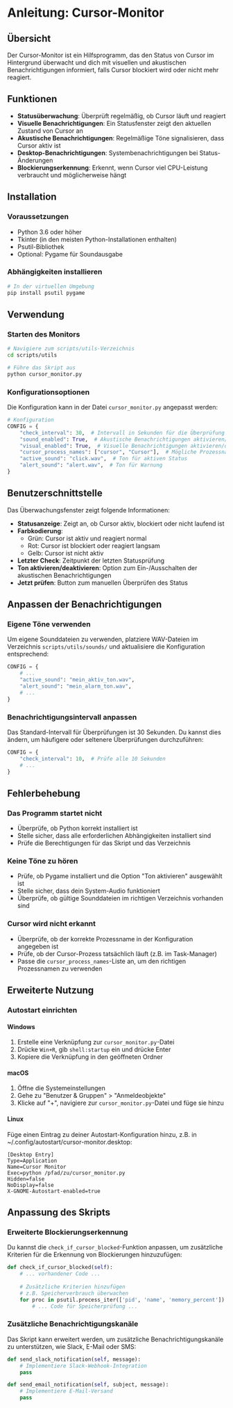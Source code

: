 # Anleitung: Cursor-Monitor

## Übersicht

Der Cursor-Monitor ist ein Hilfsprogramm, das den Status von Cursor im Hintergrund überwacht und dich mit visuellen und akustischen Benachrichtigungen informiert, falls Cursor blockiert wird oder nicht mehr reagiert.

## Funktionen

- **Statusüberwachung**: Überprüft regelmäßig, ob Cursor läuft und reagiert
- **Visuelle Benachrichtigungen**: Ein Statusfenster zeigt den aktuellen Zustand von Cursor an
- **Akustische Benachrichtigungen**: Regelmäßige Töne signalisieren, dass Cursor aktiv ist
- **Desktop-Benachrichtigungen**: Systembenachrichtigungen bei Status-Änderungen
- **Blockierungserkennung**: Erkennt, wenn Cursor viel CPU-Leistung verbraucht und möglicherweise hängt

## Installation

### Voraussetzungen

- Python 3.6 oder höher
- Tkinter (in den meisten Python-Installationen enthalten)
- Psutil-Bibliothek
- Optional: Pygame für Soundausgabe

### Abhängigkeiten installieren

```bash
# In der virtuellen Umgebung
pip install psutil pygame
```

## Verwendung

### Starten des Monitors

```bash
# Navigiere zum scripts/utils-Verzeichnis
cd scripts/utils

# Führe das Skript aus
python cursor_monitor.py
```

### Konfigurationsoptionen

Die Konfiguration kann in der Datei `cursor_monitor.py` angepasst werden:

```python
# Konfiguration
CONFIG = {
    "check_interval": 30,  # Intervall in Sekunden für die Überprüfung
    "sound_enabled": True,  # Akustische Benachrichtigungen aktivieren/deaktivieren
    "visual_enabled": True,  # Visuelle Benachrichtigungen aktivieren/deaktivieren
    "cursor_process_names": ["cursor", "Cursor"],  # Mögliche Prozessnamen für Cursor
    "active_sound": "click.wav",  # Ton für aktiven Status
    "alert_sound": "alert.wav",  # Ton für Warnung
}
```

## Benutzerschnittstelle

Das Überwachungsfenster zeigt folgende Informationen:

- **Statusanzeige**: Zeigt an, ob Cursor aktiv, blockiert oder nicht laufend ist
- **Farbkodierung**: 
  - Grün: Cursor ist aktiv und reagiert normal
  - Rot: Cursor ist blockiert oder reagiert langsam
  - Gelb: Cursor ist nicht aktiv
- **Letzter Check**: Zeitpunkt der letzten Statusprüfung
- **Ton aktivieren/deaktivieren**: Option zum Ein-/Ausschalten der akustischen Benachrichtigungen
- **Jetzt prüfen**: Button zum manuellen Überprüfen des Status

## Anpassen der Benachrichtigungen

### Eigene Töne verwenden

Um eigene Sounddateien zu verwenden, platziere WAV-Dateien im Verzeichnis `scripts/utils/sounds/` und aktualisiere die Konfiguration entsprechend:

```python
CONFIG = {
    # ...
    "active_sound": "mein_aktiv_ton.wav",
    "alert_sound": "mein_alarm_ton.wav",
    # ...
}
```

### Benachrichtigungsintervall anpassen

Das Standard-Intervall für Überprüfungen ist 30 Sekunden. Du kannst dies ändern, um häufigere oder seltenere Überprüfungen durchzuführen:

```python
CONFIG = {
    "check_interval": 10,  # Prüfe alle 10 Sekunden
    # ...
}
```

## Fehlerbehebung

### Das Programm startet nicht

- Überprüfe, ob Python korrekt installiert ist
- Stelle sicher, dass alle erforderlichen Abhängigkeiten installiert sind
- Prüfe die Berechtigungen für das Skript und das Verzeichnis

### Keine Töne zu hören

- Prüfe, ob Pygame installiert und die Option "Ton aktivieren" ausgewählt ist
- Stelle sicher, dass dein System-Audio funktioniert
- Überprüfe, ob gültige Sounddateien im richtigen Verzeichnis vorhanden sind

### Cursor wird nicht erkannt

- Überprüfe, ob der korrekte Prozessname in der Konfiguration angegeben ist
- Prüfe, ob der Cursor-Prozess tatsächlich läuft (z.B. im Task-Manager)
- Passe die `cursor_process_names`-Liste an, um den richtigen Prozessnamen zu verwenden

## Erweiterte Nutzung

### Autostart einrichten

#### Windows

1. Erstelle eine Verknüpfung zur `cursor_monitor.py`-Datei
2. Drücke `Win+R`, gib `shell:startup` ein und drücke Enter
3. Kopiere die Verknüpfung in den geöffneten Ordner

#### macOS

1. Öffne die Systemeinstellungen
2. Gehe zu "Benutzer & Gruppen" > "Anmeldeobjekte"
3. Klicke auf "+", navigiere zur `cursor_monitor.py`-Datei und füge sie hinzu

#### Linux

Füge einen Eintrag zu deiner Autostart-Konfiguration hinzu, z.B. in ~/.config/autostart/cursor-monitor.desktop:

```
[Desktop Entry]
Type=Application
Name=Cursor Monitor
Exec=python /pfad/zu/cursor_monitor.py
Hidden=false
NoDisplay=false
X-GNOME-Autostart-enabled=true
```

## Anpassung des Skripts

### Erweiterte Blockierungserkennung

Du kannst die `check_if_cursor_blocked`-Funktion anpassen, um zusätzliche Kriterien für die Erkennung von Blockierungen hinzuzufügen:

```python
def check_if_cursor_blocked(self):
    # ... vorhandener Code ...
    
    # Zusätzliche Kriterien hinzufügen
    # z.B. Speicherverbrauch überwachen
    for proc in psutil.process_iter(['pid', 'name', 'memory_percent']):
        # ... Code für Speicherprüfung ...
```

### Zusätzliche Benachrichtigungskanäle

Das Skript kann erweitert werden, um zusätzliche Benachrichtigungskanäle zu unterstützen, wie Slack, E-Mail oder SMS:

```python
def send_slack_notification(self, message):
    # Implementiere Slack-Webhook-Integration
    pass

def send_email_notification(self, subject, message):
    # Implementiere E-Mail-Versand
    pass
``` 